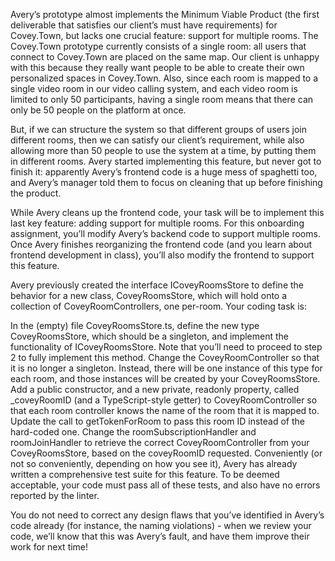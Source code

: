 Avery’s prototype almost implements the Minimum Viable Product (the first deliverable that satisfies our client’s must have requirements) for Covey.Town, but lacks one crucial feature: support for multiple rooms. The Covey.Town prototype currently consists of a single room: all users that connect to Covey.Town are placed on the same map. Our client is unhappy with this because they really want people to be able to create their own personalized spaces in Covey.Town. Also, since each room is mapped to a single video room in our video calling system, and each video room is limited to only 50 participants, having a single room means that there can only be 50 people on the platform at once.

But, if we can structure the system so that different groups of users join different rooms, then we can satisfy our client’s requirement, while also allowing more than 50 people to use the system at a time, by putting them in different rooms. Avery started implementing this feature, but never got to finish it: apparently Avery’s frontend code is a huge mess of spaghetti too, and Avery’s manager told them to focus on cleaning that up before finishing the product.

While Avery cleans up the frontend code, your task will be to implement this last key feature: adding support for multiple rooms. For this onboarding assignment, you’ll modify Avery’s backend code to support multiple rooms. Once Avery finishes reorganizing the frontend code (and you learn about frontend development in class), you’ll also modify the frontend to support this feature.

Avery previously created the interface ICoveyRoomsStore to define the behavior for a new class, CoveyRoomsStore, which will hold onto a collection of CoveyRoomControllers, one per-room. Your coding task is:

In the (empty) file CoveyRoomsStore.ts, define the new type CoveyRoomsStore, which should be a singleton, and implement the functionality of ICoveyRoomsStore. Note that you’ll need to proceed to step 2 to fully implement this method.
Change the CoveyRoomController so that it is no longer a singleton. Instead, there will be one instance of this type for each room, and those instances will be created by your CoveyRoomsStore. Add a public constructor, and a new private, readonly property, called _coveyRoomID (and a TypeScript-style getter) to CoveyRoomController so that each room controller knows the name of the room that it is mapped to. Update the call to getTokenForRoom to pass this room ID instead of the hard-coded one.
Change the roomSubscriptionHandler and roomJoinHandler to retrieve the correct CoveyRoomController from your CoveyRoomsStore, based on the coveyRoomID requested.
Conveniently (or not so conveniently, depending on how you see it), Avery has already written a comprehensive test suite for this feature. To be deemed acceptable, your code must pass all of these tests, and also have no errors reported by the linter.

You do not need to correct any design flaws that you’ve identified in Avery’s code already (for instance, the naming violations) - when we review your code, we’ll know that this was Avery’s fault, and have them improve their work for next time!
